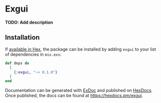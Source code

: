 # Exgui

**TODO: Add description**

## Installation

If [available in Hex](https://hex.pm/docs/publish), the package can be installed
by adding `exgui` to your list of dependencies in `mix.exs`:

```elixir
def deps do
  [
    {:exgui, "~> 0.1.0"}
  ]
end
```

Documentation can be generated with [ExDoc](https://github.com/elixir-lang/ex_doc)
and published on [HexDocs](https://hexdocs.pm). Once published, the docs can
be found at <https://hexdocs.pm/exgui>.

